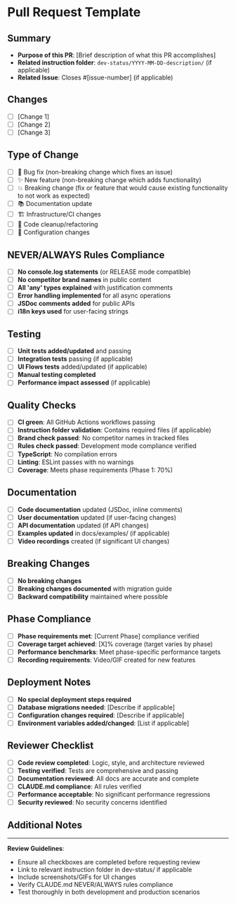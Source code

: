# Pull Request Template

## Summary
- **Purpose of this PR**: [Brief description of what this PR accomplishes]
- **Related instruction folder**: `dev-status/YYYY-MM-DD-description/` (if applicable)
- **Related Issue**: Closes #[issue-number] (if applicable)

## Changes
<!-- List the main changes made in this PR -->
- [ ] [Change 1]
- [ ] [Change 2]
- [ ] [Change 3]

## Type of Change
<!-- Check the relevant option -->
- [ ] 🐛 Bug fix (non-breaking change which fixes an issue)
- [ ] ✨ New feature (non-breaking change which adds functionality)
- [ ] 💥 Breaking change (fix or feature that would cause existing functionality to not work as expected)
- [ ] 📚 Documentation update
- [ ] 🏗️ Infrastructure/CI changes
- [ ] 🧹 Code cleanup/refactoring
- [ ] 🔧 Configuration changes

## NEVER/ALWAYS Rules Compliance
<!-- Verify all NEVER/ALWAYS rules from CLAUDE.md are followed -->
- [ ] **No console.log statements** (or RELEASE mode compatible)
- [ ] **No competitor brand names** in public content
- [ ] **All 'any' types explained** with justification comments
- [ ] **Error handling implemented** for all async operations
- [ ] **JSDoc comments added** for public APIs
- [ ] **i18n keys used** for user-facing strings

## Testing
<!-- Describe the testing performed -->
- [ ] **Unit tests added/updated** and passing
- [ ] **Integration tests** passing (if applicable)
- [ ] **UI Flows tests** added/updated (if applicable)
- [ ] **Manual testing completed**
- [ ] **Performance impact assessed** (if applicable)

## Quality Checks
<!-- Verify these have been completed -->
- [ ] **CI green**: All GitHub Actions workflows passing
- [ ] **Instruction folder validation**: Contains required files (if applicable)
- [ ] **Brand check passed**: No competitor names in tracked files
- [ ] **Rules check passed**: Development mode compliance verified
- [ ] **TypeScript**: No compilation errors
- [ ] **Linting**: ESLint passes with no warnings
- [ ] **Coverage**: Meets phase requirements (Phase 1: 70%)

## Documentation
<!-- Ensure documentation is updated -->
- [ ] **Code documentation** updated (JSDoc, inline comments)
- [ ] **User documentation** updated (if user-facing changes)
- [ ] **API documentation** updated (if API changes)
- [ ] **Examples updated** in docs/examples/ (if applicable)
- [ ] **Video recordings** created (if significant UI changes)

## Breaking Changes
<!-- If this is a breaking change, describe the impact -->
- [ ] **No breaking changes**
- [ ] **Breaking changes documented** with migration guide
- [ ] **Backward compatibility** maintained where possible

## Phase Compliance
<!-- Verify phase-specific requirements -->
- [ ] **Phase requirements met**: [Current Phase] compliance verified
- [ ] **Coverage target achieved**: [X]% coverage (target varies by phase)
- [ ] **Performance benchmarks**: Meet phase-specific performance targets
- [ ] **Recording requirements**: Video/GIF created for new features

## Deployment Notes
<!-- Any special instructions for deployment -->
- [ ] **No special deployment steps required**
- [ ] **Database migrations needed**: [Describe if applicable]
- [ ] **Configuration changes required**: [Describe if applicable]
- [ ] **Environment variables added/changed**: [List if applicable]

## Reviewer Checklist
<!-- For reviewers to verify -->
- [ ] **Code review completed**: Logic, style, and architecture reviewed
- [ ] **Testing verified**: Tests are comprehensive and passing
- [ ] **Documentation reviewed**: All docs are accurate and complete
- [ ] **CLAUDE.md compliance**: All rules verified
- [ ] **Performance acceptable**: No significant performance regressions
- [ ] **Security reviewed**: No security concerns identified

## Additional Notes
<!-- Any additional context, dependencies, or considerations -->

---

**Review Guidelines**:
- Ensure all checkboxes are completed before requesting review
- Link to relevant instruction folder in dev-status/ if applicable
- Include screenshots/GIFs for UI changes
- Verify CLAUDE.md NEVER/ALWAYS rules compliance
- Test thoroughly in both development and production scenarios